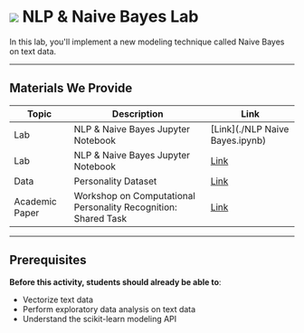 <!---
Questions? Comments?:
1. Log an issue to this repo to alert us of a problem.
2. Suggest an edit yourself by forking this repo, making edits, and submitting a pull request with your changes back to our master branch.
3. Reach out to the data team on Slack and share your thoughts!
--->

# ![](https://ga-dash.s3.amazonaws.com/production/assets/logo-9f88ae6c9c3871690e33280fcf557f33.png) NLP & Naive Bayes Lab

<!--- Unit and sequence information. This template is an instructor-facing description for a given activity or lab. --->

In this lab, you'll implement a new modeling technique called Naive Bayes on text data.

---

## Materials We Provide
<!--- This section is a table of contents for the activity. The table structure breaks down repo resources into types, distinguishing between  notebooks and supporting materials. Note that the table below demonstrates the total possible range of materials; most lessons won't require all of the categories below. Also note that every item in the repo should get its own line and link, like the example shown for data. --->

| Topic | Description | Link |
| --- | --- | --- |
| Lab |  NLP & Naive Bayes Jupyter Notebook | [Link](./NLP Naive Bayes.ipynb)|
| Lab |  NLP & Naive Bayes Jupyter Notebook | [Link](./starter-code.ipynb)|
| Data | Personality Dataset | [Link](./mypersonality_final.csv)|
| Academic Paper | Workshop on Computational Personality Recognition: Shared Task | [Link](./celli-al_wcpr13.pdf)|

---

## Prerequisites
<!--- This section explains the relevant prerequisites; in other words, what do students need to know to be able to benefit and perform the tasks required in this activity/lab? List all relevant skills or prior learning objectives --->

**Before this activity, students should already be able to**:
- Vectorize text data
- Perform exploratory data analysis on text data
- Understand the scikit-learn modeling API
